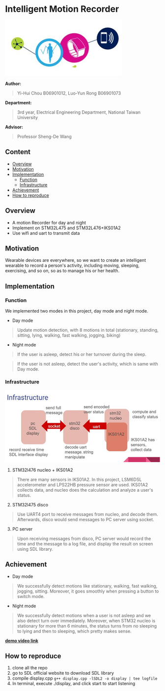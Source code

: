 # Intelligent Motion Recorder
![image](STM32Cube.JPG)


**Author:**
> Yi-Hui Chou B06901012,
> Luo-Yun Rong B06901073


**Department:**
> 3rd year, Electrical Engineering Department, National Taiwan University


**Advisor:**
> Professor Sheng-De Wang

## Content
- [Overview](#overview)
- [Motivation](#motivation)
- [Implementation](#implementation)
    + [Function](#function)
    + [Infrastructure](#infrastructure)
- [Achievement](#achievement)
- [How to reproduce](#how-to-reproduce)


## Overview
- A motion Recorder for day and night
- Implement on STM32L475 and STM32L476+IKS01A2
- Use wifi and uart to transmit data

## Motivation
Wearable devices are everywhere, so we want to create an  intelligent wearable to record a person's activity, including moving, sleeping, exercising, and so on, so as to manage his or her health.


## Implementation
### Function
We implemented two modes in this project, day mode and night mode.
- Day mode
> Update motion detection, with 8 motions in total (stationary, standing, sitting, lying, walking,          fast walking, jogging, biking)
- Night mode
> If the user is asleep, detect his or her turnover during the sleep.

> If the user is not asleep, detect the user's activity, which is same with Day mode.

### Infrastructure
![image](Infrastruture.JPG)
1. STM32l476 nucleo + IKS01A2
> There are many sensors in IKS01A2.  In this project, LSM6DSL accelerometer and LPS22HB pressure sensor are used.  IKS01A2  collects data, and nucleo does the calculation and analyze a user's status.

2. STM32l475 disco
> Use UART4 port to receive messages from nucleo, and decode them.  Afterwards, disco would send messages to PC server using socket.

3. PC server
> Upon receiving messages from disco, PC server would record the time and the message to a log file, and display the result on screen using SDL library.
   

## Achievement
- Day mode
> We successfully detect motions like stationary, walking, fast walking, jogging, sitting.  Moreover, it goes smoothly when pressing a button to switch mode. 

- Night mode
> We successfully detect motions when a user is not asleep and we also detect turn over immediately.  Moreover, when STM32 nucleo is stationary for more than 6 minutes, the status turns from no sleeping to lying and then to sleeping, which pretty makes sense.


**[demo video link](https://drive.google.com/open?id=1mKJFM953Cb-rhk2k8j25r6vZ5kqS9A22)**


## How to reproduce
 1. clone all the repo
 2. go to SDL official website to download SDL library
 3. compile display.cpp `g++ display.cpp -lSDL2 -o display | tee logfile`
 4. In terminal, execute ./display, and click start to start listening
